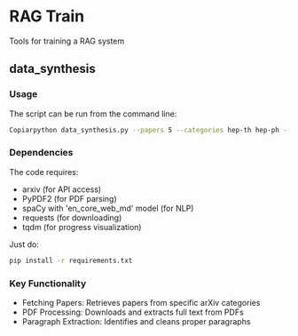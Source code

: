 # RAG Train

Tools for training a RAG system

## data_synthesis

### Usage

The script can be run from the command line:

```bash 
Copiarpython data_synthesis.py --papers 5 --categories hep-th hep-ph --output results.json
```

### Dependencies

The code requires:

* arxiv (for API access)
* PyPDF2 (for PDF parsing)
* spaCy with 'en_core_web_md' model (for NLP)
* requests (for downloading)
* tqdm (for progress visualization)

Just do:

```bash 
pip install -r requirements.txt
```

### Key Functionality

* Fetching Papers: Retrieves papers from specific arXiv categories
* PDF Processing: Downloads and extracts full text from PDFs
* Paragraph Extraction: Identifies and cleans proper paragraphs
